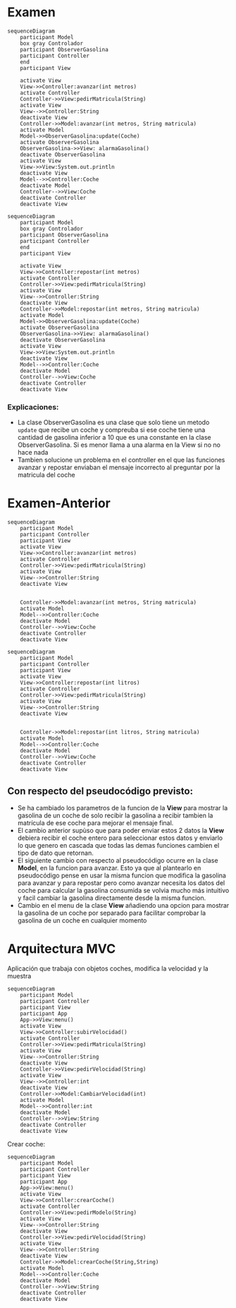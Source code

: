 # Examen

```mermaid
sequenceDiagram
    participant Model
    box gray Controlador
    participant ObserverGasolina
    participant Controller
    end
    participant View
    
    activate View
    View->>Controller:avanzar(int metros)
    activate Controller
    Controller->>View:pedirMatricula(String)
    activate View
    View-->>Controller:String
    deactivate View
    Controller->>Model:avanzar(int metros, String matricula)
    activate Model
    Model->>ObserverGasolina:update(Coche)
    activate ObserverGasolina
    ObserverGasolina->>View: alarmaGasolina()
    deactivate ObserverGasolina
    activate View
    View->>View:System.out.println
    deactivate View
    Model-->>Controller:Coche
    deactivate Model
    Controller-->>View:Coche
    deactivate Controller
    deactivate View
```

```mermaid
sequenceDiagram
    participant Model
    box gray Controlador
    participant ObserverGasolina
    participant Controller
    end
    participant View
    
    activate View
    View->>Controller:repostar(int metros)
    activate Controller
    Controller->>View:pedirMatricula(String)
    activate View
    View-->>Controller:String
    deactivate View
    Controller->>Model:repostar(int metros, String matricula)
    activate Model
    Model->>ObserverGasolina:update(Coche)
    activate ObserverGasolina
    ObserverGasolina->>View: alarmaGasolina()
    deactivate ObserverGasolina
    activate View
    View->>View:System.out.println
    deactivate View
    Model-->>Controller:Coche
    deactivate Model
    Controller-->>View:Coche
    deactivate Controller
    deactivate View
```

### Explicaciones:
* La clase ObserverGasolina es una clase que solo tiene un metodo `update` que recibe un coche
 y compreuba si ese coche tiene una cantidad de gasolina inferior a 10 que es una constante en 
 la clase ObserverGasolina. Si es menor llama a una alarma en la View si no no hace nada
* Tambien solucione un problema en el controller en el que las funciones avanzar y repostar
enviaban el mensaje incorrecto al preguntar por la matricula del coche
# Examen-Anterior
```mermaid
sequenceDiagram
    participant Model
    participant Controller
    participant View
    activate View
    View->>Controller:avanzar(int metros)
    activate Controller
    Controller->>View:pedirMatricula(String)
    activate View
    View-->>Controller:String
    deactivate View
    
    
    Controller->>Model:avanzar(int metros, String matricula)
    activate Model
    Model-->>Controller:Coche
    deactivate Model
    Controller-->>View:Coche
    deactivate Controller
    deactivate View
```

```mermaid
sequenceDiagram
    participant Model
    participant Controller
    participant View
    activate View
    View->>Controller:repostar(int litros)
    activate Controller
    Controller->>View:pedirMatricula(String)
    activate View
    View-->>Controller:String
    deactivate View
    
    
    Controller->>Model:repostar(int litros, String matricula)
    activate Model
    Model-->>Controller:Coche
    deactivate Model
    Controller-->>View:Coche
    deactivate Controller
    deactivate View
```

## Con respecto del pseudocódigo previsto:  
* Se ha cambiado los parametros de la funcion de la **View** para mostrar la gasolina de un coche de 
solo recibir la gasolina a recibir tambien la matrícula de ese coche para mejorar el mensaje final.
* El cambio anterior supùso que para poder enviar estos 2 datos la **View** debiera recibir el coche entero
para seleccionar estos datos y enviarlo lo que genero en cascada que todas las demas funciones 
cambien el tipo de dato que retornan. 
* El siguiente cambio con respecto al pseudocódigo ocurre en la clase **Model**, en la funcion para avanzar.
Esto ya que al plantearlo en pseudocódigo pense en usar la misma funcion que modifica la gasolina
para avanzar y para repostar pero como avanzar necesita los datos del coche para calcular la gasolina
consumida se volvia mucho más intuitivo y facil cambiar la gasolina directamente desde la misma funcion.
* Cambio en el menu de la clase **View** añadiendo una opcion para mostrar la gasolina de un coche
por separado para facilitar comprobar la gasolina de un coche en cualquier momento 

# Arquitectura MVC

Aplicación que trabaja con objetos coches, modifica la velocidad y la muestra


```mermaid
sequenceDiagram
    participant Model
    participant Controller
    participant View
    participant App
    App->>View:menu()
    activate View
    View->>Controller:subirVelocidad()
    activate Controller
    Controller->>View:pedirMatricula(String)
    activate View
    View-->>Controller:String
    deactivate View
    Controller->>View:pedirVelocidad(String)
    activate View
    View-->>Controller:int
    deactivate View
    Controller->>Model:CambiarVelocidad(int)
    activate Model
    Model-->>Controller:int
    deactivate Model
    Controller-->>View:String
    deactivate Controller
    deactivate View
```

Crear coche:
```mermaid
sequenceDiagram
    participant Model
    participant Controller
    participant View
    participant App
    App->>View:menu()
    activate View
    View->>Controller:crearCoche()
    activate Controller
    Controller->>View:pedirModelo(String)
    activate View
    View-->>Controller:String
    deactivate View
    Controller->>View:pedirVelocidad(String)
    activate View
    View-->>Controller:String
    deactivate View
    Controller->>Model:crearCoche(String,String)
    activate Model
    Model-->>Controller:Coche
    deactivate Model
    Controller-->>View:String
    deactivate Controller
    deactivate View
```